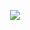 <p align="center">
<img src="https://www.google.com/url?sa=i&url=https%3A%2F%2Fgithub.com%2Ftopics%2Fctflearn-challenges&psig=AOvVaw30tKkqPKQhdaMytD60-EPJ&ust=1664553816540000&source=images&cd=vfe&ved=0CAwQjRxqFwoTCKD3xKiwuvoCFQAAAAAdAAAAABAD">
</p>

